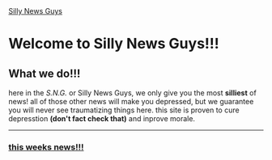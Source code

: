 <!DOCTYPE html>
  <html lang=en>
        <head>
           <a href="hub" target="_self">Silly News Guys</a>
        </head>
      <body>
           
<h1>Welcome to Silly News Guys!!!</h1>
               <h2>What we do!!!</h2>
                 <p>here in the <cite>S.N.G.</cite> or Silly News Guys, we only give you the most <strong>silliest</strong> of news!
                    all of those other news will make you depressed, but we guarantee you will never see traumatizing things here.
                    this site is proven to cure depresstion <b>(don't fact check that)</b> and inprove morale.
                 </p>
                  <hr/>
                  <h3> <a href="news" target="_self">this weeks news!!!</a> </h3>
     
 </html>
